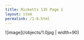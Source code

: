 ```yaml
---
title: Ricketts 135 Page 1
layout: item
permalink: /1-0.html
---
```

![image](/objects/1.0jpg | width=90)
